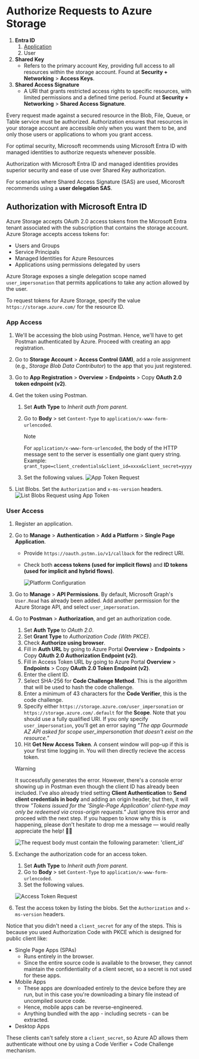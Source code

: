# Authorize Requests to Azure Storage

1. **Entra ID**
   1. [Application](https://learn.microsoft.com/en-us/azure/databricks/connect/storage/aad-storage-service-principal)
   2. User
2. **Shared Key**
   - Refers to the primary account Key, providing full access to all resources within the storage account. Found at **Security + Networking** > **Access Keys**.
3. **Shared Access Signature**
   - A URI that grants restricted access rights to specific resources, with limited permissions and a defined time period. Found at **Security + Networking** > **Shared Access Signature**.

Every request made against a secured resource in the Blob, File, Queue, or Table service must be authorized. Authorization ensures that resources in your storage account are accessible only when you want them to be, and only those users or applications to whom you grant access.

For optimal security, Microsoft recommends using Microsoft Entra ID with managed identities to authorize requests whenever possible.

Authorization with Microsoft Entra ID and managed identities provides superior security and ease of use over Shared Key authorization.

For scenarios where Shared Access Signature (SAS) are used, Micorosft recommends using a **user delegation SAS**.

## Authorization with Microsoft Entra ID

Azure Storage accepts OAuth 2.0 access tokens from the Microsoft Entra tenant associated with the subscription that contains the storage account. Azure Storage accepts access tokens for:

- Users and Groups
- Service Principals
- Managed Identities for Azure Resources
- Applications using permissions delegated by users

Azure Storage exposes a single delegation scope named `user_impersonation` that permits applications to take any action allowed by the user.

To request tokens for Azure Storage, specify the value `https://storage.azure.com/` for the resource ID.

### App Access

1. We'll be accessing the blob using Postman. Hence, we'll have to get Postman authenticated by Azure. Proceed with creating an app registration.
2. Go to **Storage Account** > **Access Control (IAM)**, add a role assignment (e.g., _Storage Blob Data Contributor_) to the app that you just registered.
3. Go to **App Registration** > **Overview** > **Endpoints** > Copy **OAuth 2.0 token ednpoint (v2)**.
4. Get the token using Postman.

   1. Set **Auth Type** to _Inherit auth from parent_.
   2. Go to **Body** > set `Content-Type` to `application/x-www-form-urlencoded`.

      > [!NOTE]
      > For `application/x-www-form-urlencoded`, the body of the HTTP message sent to the server is essentially one giant query string.
      > Example: `grant_type=client_credentials&client_id=xxxx&client_secret=yyyy`

   3. Set the following values.
      ![App Token Request](assets/09-storage-account-auth/01-app-token-request.png)

5. List Blobs. Set the `Authorization` and `x-ms-version` headers.
   ![List Blobs Request using App Token](assets/09-storage-account-auth/02-list-blobs-via-app-token.png)

### User Access

1.  Register an application.
2.  Go to **Manage** > **Authentication** > **Add a Platform** > **Single Page Application**.

    - Provide `https://oauth.pstmn.io/v1/callback` for the redirect URI.
    - Check both **access tokens (used for implicit flows)** and **ID tokens (used for implicit and hybrid flows)**.

      ![Platform Configuration](assets/08-implicit-vs-auth-code/03-app-reg-auth.png)

3.  Go to **Manage** > **API Permissions**. By default, Microsoft Graph's `User.Read` has already been added. Add another permission for the Azure Storage API, and select `user_impersonation`.

4.  Go to **Postman** > **Authorization**, and get an authorization code.

    1. Set **Auth Type** to _OAuth 2.0_.
    2. Set **Grant Type** to _Authorization Code (With PKCE)_.
    3. Check **Authorize using browser**.
    4. Fill in **Auth URL** by going to Azure Portal **Overview** > **Endpoints** > Copy **OAuth 2.0 Authorization Endpoint (v2)**.
    5. Fill in Access Token URL by going to Azure Portal **Overview** > **Endpoints** > Copy **OAuth 2.0 Token Endpoint (v2)**.
    6. Enter the client ID.
    7. Select SHA-256 for **Code Challenge Method**. This is the algorithm that will be used to hash the code challenge.
    8. Enter a minimum of 43 characters for the **Code Verifier**, this is the code challenge.
    9. Specify either `https://storage.azure.com/user_impersonation` or `https://storage.azure.com/.default` for the **Scope**. Note that you should use a fully qualified URI. If you only specify `user_impersonation`, you'll get an error saying _"The app Gourmade AZ API asked for scope user_impersonation that doesn't exist on the resource."_
    10. Hit **Get New Access Token**. A consent window will pop-up if this is your first time logging in. You will then directly recieve the access token.

    > [!WARNING]
    > It successfully generates the error. However, there's a console error showing up in Postman even though the client ID has already been included.
    > I've also already tried setting **Client Authentication** to **Send client credentials in body** and adding an origin header, but then, it will throw _"Tokens issued for the 'Single-Page Application' client-type may only be redeemed via cross-origin requests."_
    > Just ignore this error and proceed with the next step.
    > If you happen to know why this is happening, please don't hesitate to drop me a message — would really appreciate the help! 🙏💬

    ![The request body must contain the following parameter: 'client_id'](assets/09-storage-account-auth/03-auth-code-postman-error.png)

5.  Exchange the authorization code for an access token.

    1. Set **Auth Type** to _Inherit auth from parent_.
    2. Go to **Body** > set `Content-Type` to `application/x-www-form-urlencoded`.
    3. Set the following values.

    ![Access Token Request](assets/09-storage-account-auth/04-access-token-request.png)

6.  Test the access token by listing the blobs. Set the `Authorization` and `x-ms-version` headers.

Notice that you didn't need a `client_secret` for any of the steps. This is because you used Authorization Code with PKCE which is designed for public client like:

- Single Page Apps (SPAs)
  - Runs entirely in the browser.
  - Since the entire source code is available to the browser, they cannot maintain the confidentiality of a client secret, so a secret is not used for these apps.
- Mobile Apps
  - These apps are downloaded entirely to the device before they are run, but in this case you're downloading a binary file instead of uncompiled source code.
  - Hence, mobile apps can be reverse-engineered.
  - Anything bundled with the app - including secrets - can be extracted.
- Desktop Apps

These clients can't safely store a `client_secret`, so Azure AD allows them authenticate without one by using a Code Verifier + Code Challenge mechanism.

